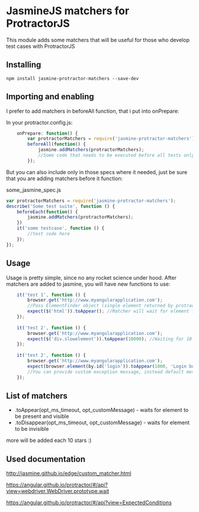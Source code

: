 JasmineJS matchers for ProtractorJS
===================================

This module adds some matchers that will be useful for those who develop test cases with ProtractorJS


Installing
---------------------

```
npm install jasmine-protractor-matchers --save-dev
```

Importing and enabling
---------------------
I prefer to add matchers in beforeAll function, that i put into onPrepare:

In your protractor.config.js:
```javascript
    onPrepare: function() {
        var protractorMatchers = require('jasmine-protractor-matchers');
        beforeAll(function() {
            jasmine.addMatchers(protractorMatchers);
            //Some code that needs to be executed before all tests only once.
        });
```

But you can also include only in those specs where it needed, just be sure that you are adding matchers before it function: 

some_jasmine_spec.js
```javascript
var protractorMatchers = require('jasmine-protractor-matchers');
describe('Some test suite', function () {
    beforeEach(function() {
        jasmine.addMatchers(protractorMatchers);
    })
    it('some testcase', function () {
        //test code here
    });
});
```

Usage
-----
Usage is pretty simple, since no any rocket science under hood. After matchers are added to jasmine, you will have new functions to use:

```javascript
    it('test 1', function () {
        browser.get('http://www.myangularapplication.com');
        //Pass ElementFinder object (single element returned by protractor after search) into expect function
        expect($('html')).toAppear(); //Matcher will wait for element for 3 seconds if no parameters provided.
    });
    
    it('test 2', function () {
        browser.get('http://www.myangularapplication.com');
        expect($('div.slowelement')).toAppear(10000); //Waiting for 10 seconds untill failing test.
    });
    
    it('test 2', function () {
        browser.get('http://www.myangularapplication.com');
        expect(browser.element(by.id('login')).toAppear(1000, 'Login button should be visible after page open'); 
        //You can provide custom exception message, instead default message.
    });
```

List of matchers
----------------

* .toAppear(opt_ms_timeout, opt_customMessage) - waits for element to be present and visible
* .toDisappear(opt_ms_timeout, opt_customMessage) - waits for element to be invisible

more will be added each 10 stars :)

Used documentation
------------------
http://jasmine.github.io/edge/custom_matcher.html

https://angular.github.io/protractor/#/api?view=webdriver.WebDriver.prototype.wait

https://angular.github.io/protractor/#/api?view=ExpectedConditions
